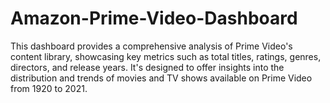 # Amazon-Prime-Video-Dashboard
This dashboard provides a comprehensive analysis of Prime Video's content library, showcasing key metrics such as total titles, ratings, genres, directors, and release years. It's designed to offer insights into the distribution and trends of movies and TV shows available on Prime Video from 1920 to 2021.
